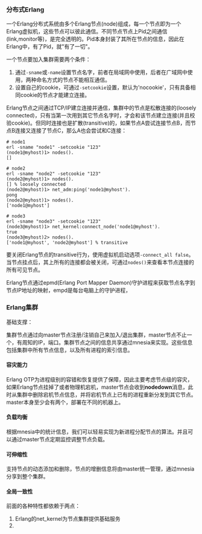 ### 分布式Erlang

一个Erlang分布式系统由多个Erlang节点(node)组成，每一个节点即为一个Erlang虚拟机，这些节点可以彼此通信。不同节点节点上Pid之间通信(link,monitor等)，是完全透明的。Pid本身封装了其所在节点的信息，因此在Erlang中，有了Pid，就"有了一切"。

一个节点要加入集群需要两个条件：

1. 通过`-sname`或`-name`设置节点名字，前者在局域网中使用，后者在广域网中使用，两种命名方式的节点不能相互通信。
2. 设置自己的cookie，可通过`-setcookie`设置，默认为'nocookie'，只有具备相同cookie的节点才能建立连接。

Erlang节点之间通过TCP/IP建立连接并通信，集群中的节点是松散连接的(loosely connected)，只有当第一次用到其它节点名字时，才会和该节点建立连接(并且校验cookie)。但同时连接也是扩散(transitive)的，如果节点A尝试连接节点B，而节点B连接又连接了节点C，那么A也会尝试和C连接：

	# node1
	erl -sname "node1" -setcookie "123"                                                               
	(node1@myhost)1> nodes().
	[]

	# node2
	erl -sname "node2" -setcookie "123"                                                               
	(node2@myhost)1> nodes().
	[] % loosely connected
	(node2@myhost)1> net_adm:ping('node1@myhost').
	pong
	(node2@myhost)1> nodes().
	['node1@myhost']
	
	# node3
	erl -sname "node3" -setcookie "123"
	(node3@myhost)1> net_kernel:connect_node('node1@myhost').
	true
	(node3@myhost)2> nodes().
	['node1@myhost', 'node2@myhost'] % transitive
	
要关闭Erlang节点的transitive行为，使用虚拟机启动选项`-connect_all false`。当节点挂点后，其上所有的连接都会被关闭，可通过`nodes()`来查看本节点连接的所有可见节点。

Erlang节点通过epmd(Erlang Port Mapper Daemon)守护进程来获取节点名字到节点IP地址的映射，empd是每台电脑上的守护进程，

### Erlang集群

基础支撑：

集群节点通过向master节点注册/注销自己来加入/退出集群，master节点不止一个，有周知的IP，端口。集群节点之间的信息共享通过mnesia来实现。这些信息包括集群中所有节点信息，以及所有进程的索引信息。
 
#### 容灾能力

Erlang OTP为进程级别的容错和恢复提供了保障，因此主要考虑节点级的容灾，如果Erlang节点挂掉了或者物理机宕机，master节点会收到**nodedown**消息，此时从集群中删除宕机节点信息，并将宕机节点上已有的进程重新分发到其它节点。master本身至少会有两个，部署在不同的机器上。

#### 负载均衡

根据mnesia中的统计信息，我们可以轻易实现为新进程分配节点的算法。并且可以通过master节点定期监控调整节点负载。

#### 可伸缩性

支持节点的动态添加和删除，节点的增删信息将由master统一管理，通过mnesia分享到整个集群。

#### 全局一致性

前面的各种特性都依赖于两点：

1. Erlang的net_kernel为节点集群提供基础服务
2. 